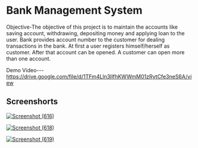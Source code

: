 # Bank Management System




Objective-The objective of this project is to maintain the accounts like saving account, withdrawing, depositing money and applying loan to the user. Bank provides account number to the customer for dealing transactions in the bank. At first a user registers himself/herself as customer. After that account can be opened. A customer can open more than one account.

Demo Video---
https://drive.google.com/file/d/1TFm4Lln3lIfhKWWmM01zRytCfe3neS6A/view


Screenshorts
-----------------------------------------------------------------------------------------------------------------------
<a href="https://im.ge/i/SffTTX"><img src="https://i.im.ge/2022/12/07/SffTTX.Screenshot-616.png" alt="Screenshot (616)" border="0" /></a>

<a href="https://im.ge/i/SfVYxm"><img src="https://i.im.ge/2022/12/07/SfVYxm.Screenshot-618.png" alt="Screenshot (618)" border="0" /></a>

<a href="https://im.ge/i/SfV3If"><img src="https://i.im.ge/2022/12/07/SfV3If.Screenshot-619.png" alt="Screenshot (619)" border="0" /></a>
